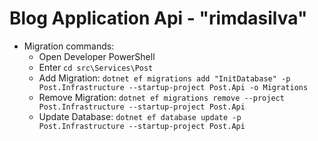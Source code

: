 # Blog Application Api - "rimdasilva"


- Migration commands:
	- Open Developer PowerShell
	- Enter `cd src\Services\Post`
	- Add Migration: `dotnet ef migrations add "InitDatabase" -p Post.Infrastructure --startup-project Post.Api -o Migrations`
	- Remove Migration: `dotnet ef migrations remove --project Post.Infrastructure --startup-project Post.Api`
	- Update Database: `dotnet ef database update -p Post.Infrastructure --startup-project Post.Api`